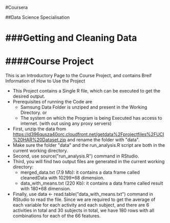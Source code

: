 #Coursera 

##Data Science Specialisation

###Getting and Cleaning Data 
=========================

####Course Project
==============

This is an Introductory Page to the Course Project, and contains Breif Information of How to Use the Project

* This Project contains a Single R file, which can be executed to get the desired output.
* Prerequisites of running the Code are
  * Samsung Data Folder is unziped and present in the Working Directory.
    or
  * The system on which the Program is being Executed has access to internet. (with out using any proxy servers)
* First, unzip the data from https://d396qusza40orc.cloudfront.net/getdata%2Fprojectfiles%2FUCI%20HAR%20Dataset.zip and rename the folder with "data".
* Make sure the folder "data" and the run_analysis.R script are both in the current working directory.
* Second, use source("run_analysis.R") command in RStudio. 
* Third, you will find two output files are generated in the current working directory:
  - merged_data.txt (7.9 Mb): it contains a data frame called cleanedData with 10299*68 dimension.
  - data_with_means.txt (220 Kb): it contains a data frame called result with 180*68 dimension.
* Finally, use data <- read.table("data_with_means.txt") command in RStudio to read the file. Since we are required to get the average of each variable for each activity and each subject, and there are 6 activities in total and 30 subjects in total, we have 180 rows with all combinations for each of the 66 features. 
